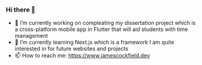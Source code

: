### Hi there 👋
- 🔭 I’m currently working on compleating my dissertation project which is a cross-platform mobile app in Flutter that will aid students with time management
- 🌱 I’m currently learning Next.js which is a framework I am quite interested in for future websites and projects
- 📫 How to reach me: https://www.jamescockfield.dev
